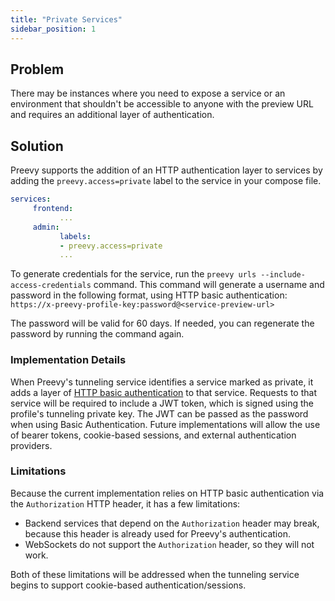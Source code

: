 ```yaml
---
title: "Private Services"
sidebar_position: 1
---
```


## Problem

There may be instances where you need to expose a service or an environment that shouldn't be accessible to anyone with the preview URL and requires an additional layer of authentication.

## Solution

Preevy supports the addition of an HTTP authentication layer to services by adding the `preevy.access=private` label to the service in your compose file.

```yaml
services:
     frontend:
           ...
     admin:
           labels:
           - preevy.access=private
           ...
```

To generate credentials for the service, run the `preevy urls --include-access-credentials` command. This command will generate a username and password in the following format, using HTTP basic authentication: `https://x-preevy-profile-key:password@<service-preview-url>`

The password will be valid for 60 days. If needed, you can regenerate the password by running the command again.

### Implementation Details

When Preevy's tunneling service identifies a service marked as private, it adds a layer of [HTTP basic authentication](https://developer.mozilla.org/en-US/docs/Web/HTTP/Authentication) to that service.
Requests to that service will be required to include a JWT token, which is signed using the profile's tunneling private key.
The JWT can be passed as the password when using Basic Authentication.
Future implementations will allow the use of bearer tokens, cookie-based sessions, and external authentication providers.

### Limitations

Because the current implementation relies on HTTP basic authentication via the `Authorization` HTTP header, it has a few limitations:

- Backend services that depend on the `Authorization` header may break, because this header is already used for Preevy's authentication.
- WebSockets do not support the `Authorization` header, so they will not work.

Both of these limitations will be addressed when the tunneling service begins to support cookie-based authentication/sessions.